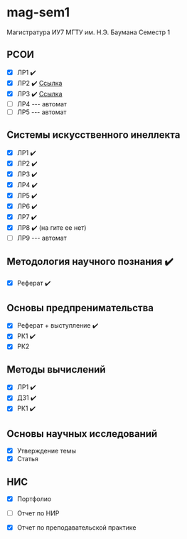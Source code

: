 # mag-sem1
Магистратура ИУ7 МГТУ им. Н.Э. Баумана Семестр 1 

## РСОИ 
- [x] ЛР1  :heavy_check_mark: 
- [x] ЛР2  :heavy_check_mark: [Ссылка](https://github.com/ansushina/rsoi-2)
- [x] ЛР3 	:heavy_check_mark: [Ссылка](https://github.com/ansushina/rsoi-3)
- [ ] ЛР4 --- автомат
- [ ] ЛР5 --- автомат

## Системы искусственного инеллекта  
- [x] ЛР1  :heavy_check_mark: 
- [x] ЛР2  :heavy_check_mark: 
- [x] ЛР3 :heavy_check_mark: 
- [x] ЛР4 :heavy_check_mark: 
- [x] ЛР5 :heavy_check_mark:
- [x] ЛР6 :heavy_check_mark:
- [x] ЛР7 :heavy_check_mark:
- [x] ЛР8 :heavy_check_mark: (на гите ее нет)
- [ ] ЛР9 --- автомат

## Методология научного познания :heavy_check_mark: 
- [x] Реферат :heavy_check_mark: 

## Основы предпренимательства 
- [x] Реферат + выступление  :heavy_check_mark: 
- [x] РК1 :heavy_check_mark: 
- [x] РК2 

## Методы вычислений 
- [x] ЛР1 :heavy_check_mark: 
- [x] ДЗ1 :heavy_check_mark: 
- [x] РК1 :heavy_check_mark: 

## Основы научных исследований 
- [x] Утверждение темы 
- [x] Статья 

## НИС 
- [x] Портфолио 
- [ ] Отчет по НИР 
- [x] Отчет по преподавательской практике

